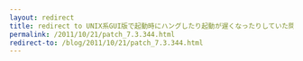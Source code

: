 ```yaml
---
layout: redirect
title: redirect to UNIX系GUI版で起動時にハングしたり起動が遅くなったりしていた問題が修正されました。
permalink: /2011/10/21/patch_7.3.344.html
redirect-to: /blog/2011/10/21/patch_7.3.344.html
---
```

